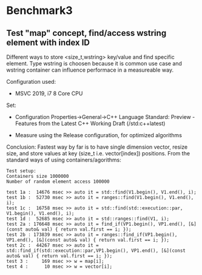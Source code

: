 # Benchmark3

## Test "map" concept, find/access wstring element with index ID

Different ways to store <size_t,wstring> key/value and find specific element. Type wstring is choosen because it is common use case and wstring container can influence performace in a measureable way.

Configuration used:
- MSVC 2019, i7 8 Core CPU

Set:
- Configuration Properties->General->C++ Language Standard:
  Preview - Features from the Latest C++ Working Draft (/std:c++latest)

- Measure using the Release configuration, for optimized algorithms

Conclusion:
Fastest way by far is to have single dimension vector<wstring>, resize size, and store values at key (size_t i.e. vector[index]) positions. 
From the standard ways of using containers/agorithms:
```
Test setup:
Containers size 1000000
Number of random element access 100000

test 1a :  14676 msec >> auto it = std::find(V1.begin(), V1.end(), i);
test 1b :  52730 msec >> auto it = ranges::find(V1.begin(), V1.end(), i);
test 1c :  16758 msec >> auto it = std::find(std::execution::par, V1.begin(), V1.end(), i);
test 1d :  52685 msec >> auto it = std::ranges::find(V1, i);
test 2a : 176648 msec >> auto it = find_if(VP1.begin(), VP1.end(), [&](const auto& val) { return val.first == i; });
test 2b : 173839 msec >> auto it = ranges::find_if(VP1.begin(), VP1.end(), [&](const auto& val) { return val.first == i; });
test 2c :  44267 msec >> auto it = std::find_if(std::execution::par,VP1.begin(), VP1.end(), [&](const auto& val) { return val.first == i; });
test 3 :     169 msec >> w = map[i];
test 4 :      10 msec >> w = vector[i];
```

